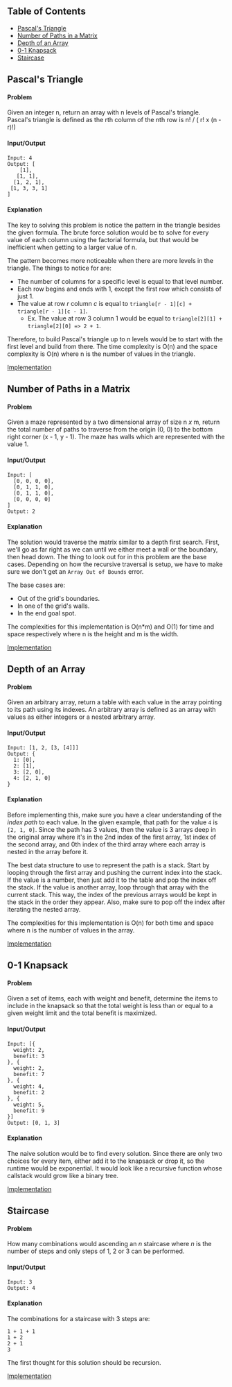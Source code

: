 ## Table of Contents
- [Pascal's Triangle](#pascal's-triangle)
- [Number of Paths in a Matrix](#number-of-paths-in-a-matrix)
- [Depth of an Array](#depth-of-an-array)
- [0-1 Knapsack](#0-1-knapsack)
- [Staircase](#staircase)

## Pascal's Triangle
#### Problem
Given an integer n, return an array with n levels of Pascal's triangle. Pascal's triangle is defined as the rth column of the nth row is n! / ( r! x (n - r)!)

#### Input/Output
```
Input: 4
Output: [
    [1],
   [1, 1],
  [1, 2, 1],
 [1, 3, 3, 1]
]
```

#### Explanation
The key to solving this problem is notice the pattern in the triangle besides the given formula. The brute force solution would be to solve for every value of each column using the factorial formula, but that would be inefficient when getting to a larger value of n.

The pattern becomes more noticeable when there are more levels in the triangle. The things to notice for are:
- The number of columns for a specific level is equal to that level number.
- Each row begins and ends with 1, except the first row which consists of just 1.
- The value at row *r* column *c* is equal to `triangle[r - 1][c] + triangle[r - 1][c - 1]`.
  - Ex. The value at row 3 column 1 would be equal to `triangle[2][1] + triangle[2][0] => 2 + 1`.

Therefore, to build Pascal's triangle up to n levels would be to start with the first level and build from there. The time complexity is O(n) and the space complexity is O(n) where n is the number of values in the triangle.

[Implementation](https://github.com/vinnyoodles/algorithms/blob/master/src/recursion/pascalsTriangle.js)

## Number of Paths in a Matrix

#### Problem
Given a maze represented by a two dimensional array of size n *x* m, return the total number of paths to traverse from the origin (0, 0) to the bottom right corner (x - 1, y - 1). The maze has walls which are represented with the value 1.

#### Input/Output
```
Input: [
  [0, 0, 0, 0],
  [0, 1, 1, 0],
  [0, 1, 1, 0],
  [0, 0, 0, 0]
]
Output: 2
```

#### Explanation
The solution would traverse the matrix similar to a depth first search. First, we'll go as far right as we can until we either meet a wall or the boundary, then head down. The thing to look out for in this problem are the base cases. Depending on how the recursive traversal is setup, we have to make sure we don't get an `Array Out of Bounds` error.

The base cases are:
- Out of the grid's boundaries.
- In one of the grid's walls.
- In the end goal spot.

The complexities for this implementation is O(n*m) and O(1) for time and space respectively where n is the height and m is the width.

[Implementation](https://github.com/vinnyoodles/algorithms/blob/master/src/recursion/numberOfPathsInMatrix.js)

## Depth of an Array

#### Problem
Given an arbitrary array, return a table with each value in the array pointing to its path using its indexes. An arbitrary array is defined as an array with values as either integers or a nested arbitrary array.

#### Input/Output
```
Input: [1, 2, [3, [4]]]
Output: {
  1: [0],
  2: [1],
  3: [2, 0],
  4: [2, 1, 0]
}
```

#### Explanation
Before implementing this, make sure you have a clear understanding of the *index path* to each value. In the given example, that path for the value `4` is `[2, 1, 0]`. Since the path has 3 values, then the value is 3 arrays deep in the original array where it's in the 2nd index of the first array, 1st index of the second array, and 0th index of the third array where each array is nested in the array before it.

The best data structure to use to represent the path is a stack. Start by looping through the first array and pushing the current index into the stack. If the value is a number, then just add it to the table and pop the index off the stack. If the value is another array, loop through that array with the current stack. This way, the index of the previous arrays would be kept in the stack in the order they appear. Also, make sure to pop off the index after iterating the nested array.

The complexities for this implementation is O(n) for both time and space where n is the number of values in the array.

[Implementation](https://github.com/vinnyoodles/algorithms/blob/master/src/recursion/depthFinder.js)

## 0-1 Knapsack

#### Problem
Given a set of items, each with weight and benefit, determine the items to include in the knapsack so that the total weight is less than or equal to a given weight limit and the total benefit is maximized.

#### Input/Output
```
Input: [{
  weight: 2,
  benefit: 3
}, {
  weight: 2,
  benefit: 7
}, {
  weight: 4,
  benefit: 2
}, {
  weight: 5,
  benefit: 9
}]
Output: [0, 1, 3]
```

#### Explanation
The naive solution would be to find every solution. Since there are only two choices for every item, either add it to the knapsack or drop it, so the runtime would be exponential. It would look like a recursive function whose callstack would grow like a binary tree.

[Implementation](https://github.com/vinnyoodles/algorithms/blob/master/src/recursion/knapsack.js)

## Staircase

#### Problem
How many combinations would ascending an *n* staircase where *n* is the number of steps and only steps of 1, 2 or 3 can be performed.

#### Input/Output
```
Input: 3
Output: 4
```

#### Explanation
The combinations for a staircase with 3 steps are:
```
1 + 1 + 1
1 + 2
2 + 1
3
```

The first thought for this solution should be recursion.

[Implementation](https://github.com/vinnyoodles/algorithms/blob/master/src/recursion/knapsack.js)
